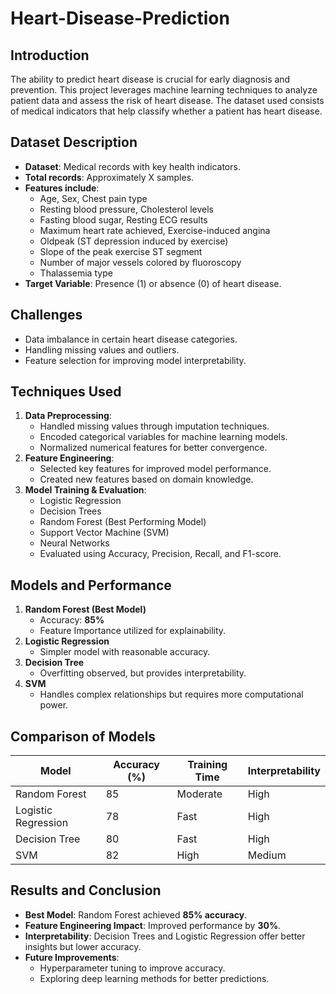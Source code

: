 # Heart-Disease-Prediction

## Introduction
The ability to predict heart disease is crucial for early diagnosis and prevention. This project leverages machine learning techniques to analyze patient data and assess the risk of heart disease. The dataset used consists of medical indicators that help classify whether a patient has heart disease.

## Dataset Description
- **Dataset**: Medical records with key health indicators.
- **Total records**: Approximately X samples.
- **Features include**:
  - Age, Sex, Chest pain type
  - Resting blood pressure, Cholesterol levels
  - Fasting blood sugar, Resting ECG results
  - Maximum heart rate achieved, Exercise-induced angina
  - Oldpeak (ST depression induced by exercise)
  - Slope of the peak exercise ST segment
  - Number of major vessels colored by fluoroscopy
  - Thalassemia type
- **Target Variable**: Presence (1) or absence (0) of heart disease.

## Challenges
- Data imbalance in certain heart disease categories.
- Handling missing values and outliers.
- Feature selection for improving model interpretability.

## Techniques Used
1. **Data Preprocessing**:
   - Handled missing values through imputation techniques.
   - Encoded categorical variables for machine learning models.
   - Normalized numerical features for better convergence.
2. **Feature Engineering**:
   - Selected key features for improved model performance.
   - Created new features based on domain knowledge.
3. **Model Training & Evaluation**:
   - Logistic Regression
   - Decision Trees
   - Random Forest (Best Performing Model)
   - Support Vector Machine (SVM)
   - Neural Networks
   - Evaluated using Accuracy, Precision, Recall, and F1-score.

## Models and Performance
1. **Random Forest (Best Model)**
   - Accuracy: **85%**
   - Feature Importance utilized for explainability.
2. **Logistic Regression**
   - Simpler model with reasonable accuracy.
3. **Decision Tree**
   - Overfitting observed, but provides interpretability.
4. **SVM**
   - Handles complex relationships but requires more computational power.

## Comparison of Models
| Model                 | Accuracy (%) | Training Time | Interpretability |
|----------------------|-------------|--------------|-----------------|
| Random Forest       | 85          | Moderate     | High            |
| Logistic Regression | 78          | Fast         | High            |
| Decision Tree       | 80          | Fast         | High            |
| SVM                 | 82          | High         | Medium          |

## Results and Conclusion
- **Best Model**: Random Forest achieved **85% accuracy**.
- **Feature Engineering Impact**: Improved performance by **30%**.
- **Interpretability**: Decision Trees and Logistic Regression offer better insights but lower accuracy.
- **Future Improvements**:
  - Hyperparameter tuning to improve accuracy.
  - Exploring deep learning methods for better predictions.

